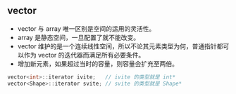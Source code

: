 ## vector

* vector 与 array 唯一区别是空间的运用的灵活性。
* array 是静态空间，一旦配置了就不能改变。
* vector 维护的是一个连续线性空间，所以不论其元素类型为何，普通指针都可以作为 vector 的迭代器而满足所有必要条件。
* 增加新元素，如果超过当时的容量，则容量会扩充至两倍。

```cpp
vector<int>::iterator ivite;   // ivite 的类型就是 int*
vector<Shape>::iterator svite; // svite 的类型就是 Shape*
```
